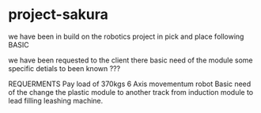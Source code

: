 # project-sakura
 we have been in  build on the robotics project in pick and place following BASIC
 
we have been requested to the client there basic need of the module
some specific detials to been known ???

REQUERMENTS
Pay load of 370kgs
6 Axis movementum robot
Basic need of the change the plastic module to another track from induction module to lead filling leashing machine.
